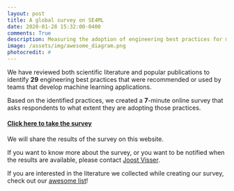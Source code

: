 ```yaml
---
layout: post
title: A global survey on SE4ML
date: 2020-01-28 15:32:00-0400
comments: True
description: Measuring the adoption of engineering best practices for machine learning.
image: /assets/img/awesome_diagram.png
photocredit: #
---
```


We have reviewed both scientific literature and popular publications to identify **29** engineering best practices that were recommended or used by teams that develop machine learning applications.

Based on the identified practices, we created a **7**-minute online survey that asks respondents to what extent they are adopting those practices.

#### [Click here to take the survey](https://leidenuniv.eu.qualtrics.com/jfe/form/SV_cJhJOkx3CIm8sEB)

We will share the results of the survey on this website.

If you want to know more about the survey, or you want to be notified when the results are available, please contact <a href="mailto:j.m.w.visser@liacs.leidenuniv.nl"> Joost Visser</a>.

If you are interested in the literature we collected while creating our survey, check out our <a href="https://github.com/SE-ML/awesome-seml/blob/master/readme.md" target="_blank">awesome list</a>!


